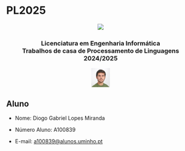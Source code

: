# PL2025
<p align="center">
  <img src='https://upload.wikimedia.org/wikipedia/commons/9/93/EEUMLOGO.png' width="20%" />
</p>

<h3 align="center">Licenciatura em Engenharia Informática <br> Trabalhos de casa de Processamento de Linguagens <br> 2024/2025 </h3>

<p align="center">
<img src="./Photo.jpg" width="10%" />
</p>

## Aluno
- Nome: Diogo Gabriel Lopes Miranda
* Número Aluno: A100839
+ E-mail: a100839@alunos.uminho.pt

